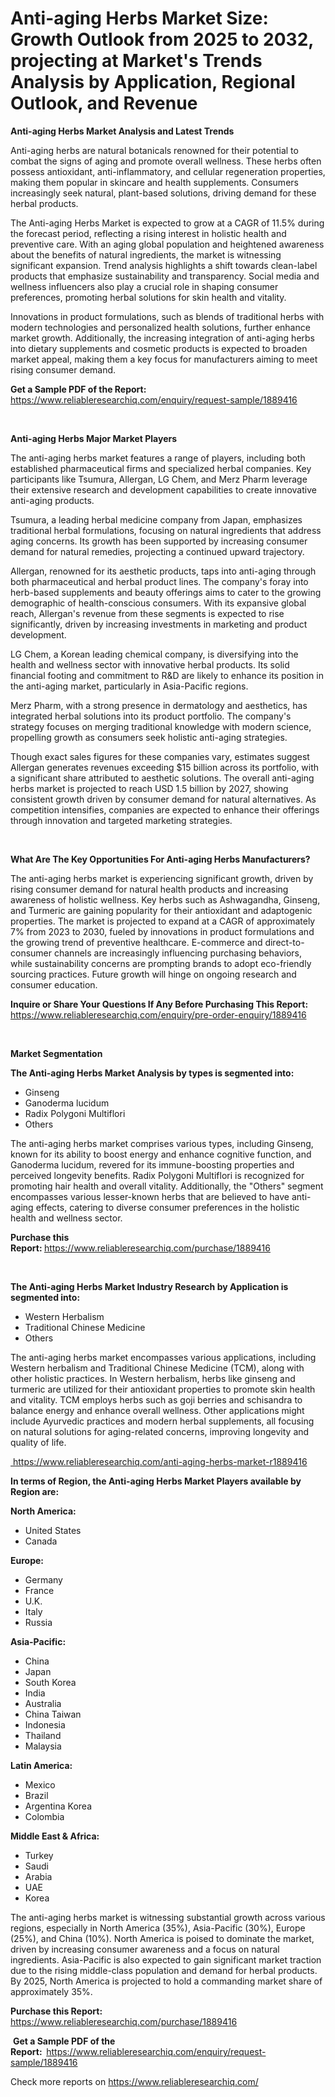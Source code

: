 <p><h1>Anti-aging Herbs Market Size: Growth Outlook from 2025 to 2032, projecting at Market's Trends Analysis by Application, Regional Outlook, and Revenue</h1></p><p><strong>Anti-aging Herbs Market Analysis and Latest Trends</strong></p>
<p><p>Anti-aging herbs are natural botanicals renowned for their potential to combat the signs of aging and promote overall wellness. These herbs often possess antioxidant, anti-inflammatory, and cellular regeneration properties, making them popular in skincare and health supplements. Consumers increasingly seek natural, plant-based solutions, driving demand for these herbal products.</p><p>The Anti-aging Herbs Market is expected to grow at a CAGR of 11.5% during the forecast period, reflecting a rising interest in holistic health and preventive care. With an aging global population and heightened awareness about the benefits of natural ingredients, the market is witnessing significant expansion. Trend analysis highlights a shift towards clean-label products that emphasize sustainability and transparency. Social media and wellness influencers also play a crucial role in shaping consumer preferences, promoting herbal solutions for skin health and vitality.</p><p>Innovations in product formulations, such as blends of traditional herbs with modern technologies and personalized health solutions, further enhance market growth. Additionally, the increasing integration of anti-aging herbs into dietary supplements and cosmetic products is expected to broaden market appeal, making them a key focus for manufacturers aiming to meet rising consumer demand.</p></p>
<p><strong>Get a Sample PDF of the Report:&nbsp;</strong> <a href="https://www.reliableresearchiq.com/enquiry/request-sample/1889416?utm_campaign=1159&utm_medium=2&utm_source=Github&utm_content=ia&utm_term=14012025&utm_id=anti-aging-herbs">https://www.reliableresearchiq.com/enquiry/request-sample/1889416</a></p>
<p>&nbsp;</p>
<p><strong>Anti-aging Herbs Major Market Players</strong></p>
<p><p>The anti-aging herbs market features a range of players, including both established pharmaceutical firms and specialized herbal companies. Key participants like Tsumura, Allergan, LG Chem, and Merz Pharm leverage their extensive research and development capabilities to create innovative anti-aging products. </p><p>Tsumura, a leading herbal medicine company from Japan, emphasizes traditional herbal formulations, focusing on natural ingredients that address aging concerns. Its growth has been supported by increasing consumer demand for natural remedies, projecting a continued upward trajectory.</p><p>Allergan, renowned for its aesthetic products, taps into anti-aging through both pharmaceutical and herbal product lines. The company's foray into herb-based supplements and beauty offerings aims to cater to the growing demographic of health-conscious consumers. With its expansive global reach, Allergan's revenue from these segments is expected to rise significantly, driven by increasing investments in marketing and product development.</p><p>LG Chem, a Korean leading chemical company, is diversifying into the health and wellness sector with innovative herbal products. Its solid financial footing and commitment to R&D are likely to enhance its position in the anti-aging market, particularly in Asia-Pacific regions.</p><p>Merz Pharm, with a strong presence in dermatology and aesthetics, has integrated herbal solutions into its product portfolio. The company's strategy focuses on merging traditional knowledge with modern science, propelling growth as consumers seek holistic anti-aging strategies.</p><p>Though exact sales figures for these companies vary, estimates suggest Allergan generates revenues exceeding $15 billion across its portfolio, with a significant share attributed to aesthetic solutions. The overall anti-aging herbs market is projected to reach USD 1.5 billion by 2027, showing consistent growth driven by consumer demand for natural alternatives. As competition intensifies, companies are expected to enhance their offerings through innovation and targeted marketing strategies.</p></p>
<p>&nbsp;</p>
<p><strong>What Are The Key Opportunities For Anti-aging Herbs Manufacturers?</strong></p>
<p><p>The anti-aging herbs market is experiencing significant growth, driven by rising consumer demand for natural health products and increasing awareness of holistic wellness. Key herbs such as Ashwagandha, Ginseng, and Turmeric are gaining popularity for their antioxidant and adaptogenic properties. The market is projected to expand at a CAGR of approximately 7% from 2023 to 2030, fueled by innovations in product formulations and the growing trend of preventive healthcare. E-commerce and direct-to-consumer channels are increasingly influencing purchasing behaviors, while sustainability concerns are prompting brands to adopt eco-friendly sourcing practices. Future growth will hinge on ongoing research and consumer education.</p></p>
<p><strong>Inquire or Share Your Questions If Any Before Purchasing This Report:</strong> <a href="https://www.reliableresearchiq.com/enquiry/pre-order-enquiry/1889416?utm_campaign=1159&utm_medium=2&utm_source=Github&utm_content=ia&utm_term=14012025&utm_id=anti-aging-herbs">https://www.reliableresearchiq.com/enquiry/pre-order-enquiry/1889416</a></p>
<p>&nbsp;</p>
<p><strong>Market Segmentation</strong></p>
<p><strong>The Anti-aging Herbs Market Analysis by types is segmented into:</strong></p>
<p><ul><li>Ginseng</li><li>Ganoderma lucidum</li><li>Radix Polygoni Multiflori</li><li>Others</li></ul></p>
<p><p>The anti-aging herbs market comprises various types, including Ginseng, known for its ability to boost energy and enhance cognitive function, and Ganoderma lucidum, revered for its immune-boosting properties and perceived longevity benefits. Radix Polygoni Multiflori is recognized for promoting hair health and overall vitality. Additionally, the "Others" segment encompasses various lesser-known herbs that are believed to have anti-aging effects, catering to diverse consumer preferences in the holistic health and wellness sector.</p></p>
<p><strong>Purchase this Report:&nbsp;</strong><a href="https://www.reliableresearchiq.com/purchase/1889416?utm_campaign=1159&utm_medium=2&utm_source=Github&utm_content=ia&utm_term=14012025&utm_id=anti-aging-herbs">https://www.reliableresearchiq.com/purchase/1889416</a></p>
<p>&nbsp;</p>
<p><strong>The Anti-aging Herbs Market Industry Research by Application is segmented into:</strong></p>
<p><ul><li>Western Herbalism</li><li>Traditional Chinese Medicine</li><li>Others</li></ul></p>
<p><p>The anti-aging herbs market encompasses various applications, including Western herbalism and Traditional Chinese Medicine (TCM), along with other holistic practices. In Western herbalism, herbs like ginseng and turmeric are utilized for their antioxidant properties to promote skin health and vitality. TCM employs herbs such as goji berries and schisandra to balance energy and enhance overall wellness. Other applications might include Ayurvedic practices and modern herbal supplements, all focusing on natural solutions for aging-related concerns, improving longevity and quality of life.</p></p>
<p><a href="https://www.reliableresearchiq.com/anti-aging-herbs-market-r1889416?utm_campaign=1159&utm_medium=2&utm_source=Github&utm_content=ia&utm_term=14012025&utm_id=anti-aging-herbs">&nbsp;https://www.reliableresearchiq.com/anti-aging-herbs-market-r1889416</a></p>
<p><strong>In terms of Region, the Anti-aging Herbs Market Players available by Region are:</strong></p>
<p>
    <p> <strong> North America: </strong>
        <ul>
            <li>United States</li>
            <li>Canada</li>
        </ul>
        </p> 
    <p> <strong> Europe: </strong>
        <ul>
            <li>Germany</li>
            <li>France</li>
            <li>U.K.</li>
            <li>Italy</li>
            <li>Russia</li>
        </ul>
        </p> 
    <p> <strong> Asia-Pacific: </strong>
        <ul>
            <li>China</li>
            <li>Japan</li>
            <li>South Korea</li>
            <li>India</li>
            <li>Australia</li>
            <li>China Taiwan</li>
            <li>Indonesia</li>
            <li>Thailand</li>
            <li>Malaysia</li>
        </ul>
        </p> 
    <p> <strong> Latin America: </strong>
        <ul>
            <li>Mexico</li>
            <li>Brazil</li>
            <li>Argentina Korea</li>
            <li>Colombia</li>
        </ul>
        </p> 
    <p> <strong> Middle East & Africa: </strong>
        <ul>
            <li>Turkey</li>
            <li>Saudi</li>
            <li>Arabia</li>
            <li>UAE</li>
            <li>Korea</li>
        </ul>
    </p>
    </p>
<p><p>The anti-aging herbs market is witnessing substantial growth across various regions, especially in North America (35%), Asia-Pacific (30%), Europe (25%), and China (10%). North America is poised to dominate the market, driven by increasing consumer awareness and a focus on natural ingredients. Asia-Pacific is also expected to gain significant market traction due to the rising middle-class population and demand for herbal products. By 2025, North America is projected to hold a commanding market share of approximately 35%.</p></p>
<p><strong>Purchase this Report: </strong><a href="https://www.reliableresearchiq.com/purchase/1889416?utm_campaign=1159&utm_medium=2&utm_source=Github&utm_content=ia&utm_term=14012025&utm_id=anti-aging-herbs">https://www.reliableresearchiq.com/purchase/1889416</a></p>
<p>&nbsp;<strong>Get a Sample PDF of the Report:&nbsp;&nbsp;</strong><a href="https://www.reliableresearchiq.com/enquiry/request-sample/1889416?utm_campaign=1159&utm_medium=2&utm_source=Github&utm_content=ia&utm_term=14012025&utm_id=anti-aging-herbs">https://www.reliableresearchiq.com/enquiry/request-sample/1889416</a></p>
<p><strong></strong></p>
<p>Check more reports on <a href="https://www.reliableresearchiq.com/?utm_campaign=1159&utm_medium=2&utm_source=Github&utm_content=ia&utm_term=14012025&utm_id=anti-aging-herbs">https://www.reliableresearchiq.com/</a></p>